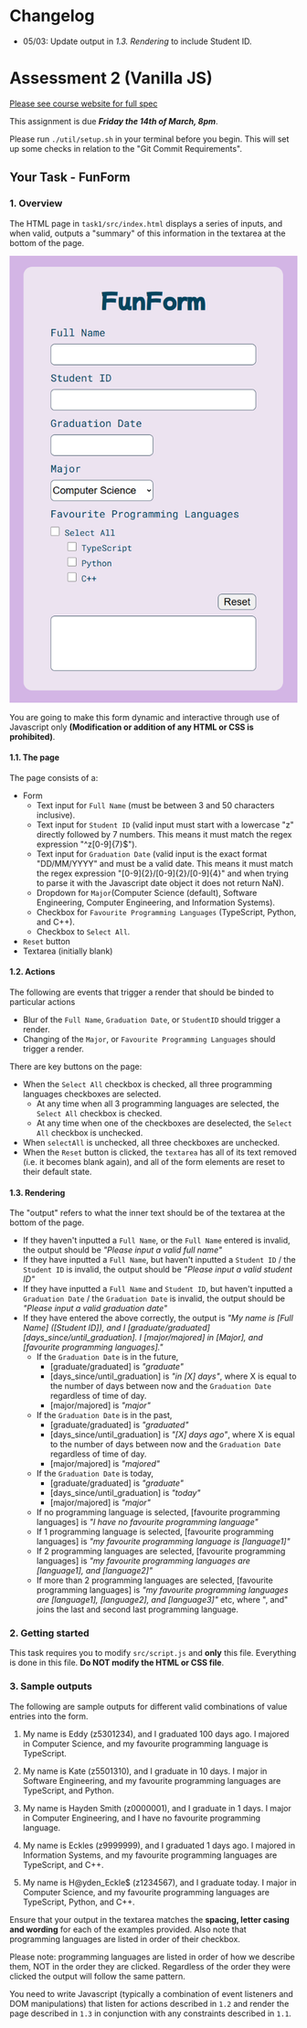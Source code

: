# Changelog

- 05/03: Update output in _1.3. Rendering_ to include Student ID.

# Assessment 2 (Vanilla JS)

[Please see course website for full spec](https://cgi.cse.unsw.edu.au/~cs6080/NOW/assessments/assignments/ass2)

This assignment is due **_Friday the 14th of March, 8pm_**.

Please run `./util/setup.sh` in your terminal before you begin. This will set up some checks in relation to the "Git Commit Requirements".

## Your Task - FunForm

### 1. Overview

The HTML page in `task1/src/index.html` displays a series of inputs, and when valid, outputs a "summary" of this information in the textarea at the bottom of the page.

![](./task1/page.PNG)

You are going to make this form dynamic and interactive through use of Javascript only **(Modification or addition of any HTML or CSS is prohibited)**.

#### 1.1. The page

The page consists of a:

- Form
  - Text input for `Full Name` (must be between 3 and 50 characters inclusive).
  - Text input for `Student ID` (valid input must start with a lowercase "z" directly followed by 7 numbers. This means it must match the regex expression "^z[0-9]{7}$").
  - Text input for `Graduation Date` (valid input is the exact format "DD/MM/YYYY" and must be a valid date. This means it must match the regex expression "[0-9]{2}/[0-9]{2}/[0-9]{4}" and when trying to parse it with the Javascript date object it does not return NaN).
  - Dropdown for `Major`(Computer Science (default), Software Engineering, Computer Engineering, and Information Systems).
  - Checkbox for `Favourite Programming Languages` (TypeScript, Python, and C++).
  - Checkbox to `Select All`.
- `Reset` button
- Textarea (initially blank)

#### 1.2. Actions

The following are events that trigger a render that should be binded to particular actions

- Blur of the `Full Name`, `Graduation Date`, or `StudentID` should trigger a render.
- Changing of the `Major`, or `Favourite Programming Languages` should trigger a render.

There are key buttons on the page:

- When the `Select All` checkbox is checked, all three programming languages checkboxes are selected.
  - At any time when all 3 programming languages are selected, the `Select All` checkbox is checked.
  - At any time when one of the checkboxes are deselected, the `Select All` checkbox is unchecked.
- When `selectAll` is unchecked, all three checkboxes are unchecked.
- When the `Reset` button is clicked, the `textarea` has all of its text removed (i.e. it becomes blank again), and all of the form elements are reset to their default state.

#### 1.3. Rendering

The "output" refers to what the inner text should be of the textarea at the bottom of the page.

- If they haven't inputted a `Full Name`, or the `Full Name` entered is invalid, the output should be _"Please input a valid full name"_
- If they have inputted a `Full Name`, but haven't inputted a `Student ID` / the `Student ID` is invalid, the output should be _"Please input a valid student ID"_
- If they have inputted a `Full Name` and `Student ID`, but haven't inputted a `Graduation Date` / the `Graduation Date` is invalid, the output should be _"Please input a valid graduation date"_
- If they have entered the above correctly, the output is _"My name is [Full Name] ([Student ID]), and I [graduate/graduated] [days_since/until_graduation]. I [major/majored] in [Major], and [favourite programming languages]."_
  - If the `Graduation Date` is in the future,
    - [graduate/graduated] is _"graduate"_
    - [days_since/until_graduation] is _"in [X] days"_, where X is equal to the number of days between now and the `Graduation Date` regardless of time of day.
    - [major/majored] is _"major"_
  - If the `Graduation Date` is in the past,
    - [graduate/graduated] is _"graduated"_
    - [days_since/until_graduation] is _"[X] days ago"_, where X is equal to the number of days between now and the `Graduation Date` regardless of time of day.
    - [major/majored] is _"majored"_
  - If the `Graduation Date` is today,
    - [graduate/graduated] is _"graduate"_
    - [days_since/until_graduation] is _"today"_
    - [major/majored] is _"major"_
  - If no programming language is selected, [favourite programming languages] is _"I have no favourite programming language"_
  - If 1 programming language is selected, [favourite programming languages] is _"my favourite programming language is [language1]"_
  - If 2 programming languages are selected, [favourite programming languages] is _"my favourite programming languages are [language1], and [language2]"_
  - If more than 2 programming languages are selected, [favourite programming languages] is _"my favourite programming languages are [language1], [language2], and [language3]"_ etc, where ", and" joins the last and second last programming language.

### 2. Getting started

This task requires you to modify `src/script.js` and **only** this file. Everything is done in this file. **Do NOT modify the HTML or CSS file**.

### 3. Sample outputs

The following are sample outputs for different valid combinations of value entries into the form.

1. My name is Eddy (z5301234), and I graduated 100 days ago. I majored in Computer Science, and my favourite programming language is TypeScript.

2. My name is Kate (z5501310), and I graduate in 10 days. I major in Software Engineering, and my favourite programming languages are TypeScript, and Python.

3. My name is Hayden Smith (z0000001), and I graduate in 1 days. I major in Computer Engineering, and I have no favourite programming language.

4. My name is Eckles (z9999999), and I graduated 1 days ago. I majored in Information Systems, and my favourite programming languages are TypeScript, and C++.

5. My name is H@yden_Eckle$ (z1234567), and I graduate today. I major in Computer Science, and my favourite programming languages are TypeScript, Python, and C++.

Ensure that your output in the textarea matches the **spacing, letter casing and wording** for each of the examples provided. Also note that programming languages are listed in order of their checkbox.

Please note: programming languages are listed in order of how we describe them, NOT in the order they are clicked. Regardless of the order they were clicked the output will follow the same pattern.

You need to write Javascript (typically a combination of event listeners and DOM manipulations) that listen for actions described in `1.2` and render the page described in `1.3` in conjunction with any constraints described in `1.1`.
